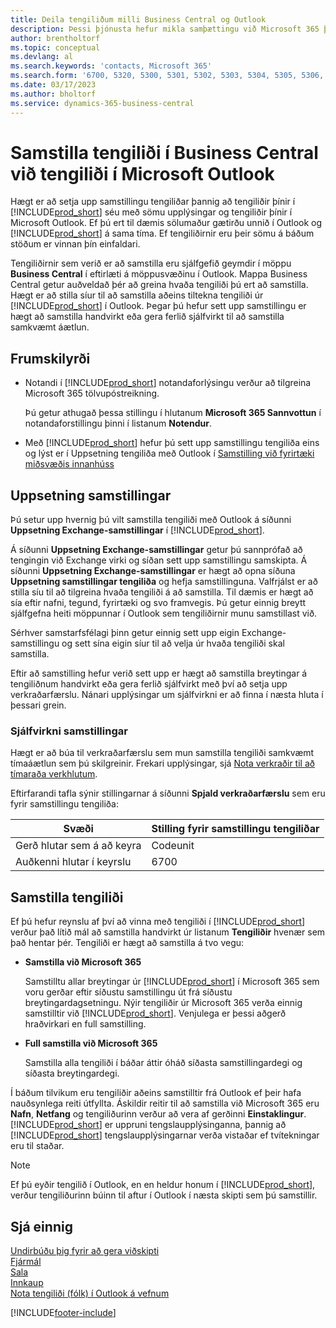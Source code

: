 ```yaml
---
title: Deila tengiliðum milli Business Central og Outlook
description: Þessi þjónusta hefur mikla samþættingu við Microsoft 365 þannig að þú getur deilt tengiliðum milli Outlook og Business Central.
author: brentholtorf
ms.topic: conceptual
ms.devlang: al
ms.search.keywords: 'contacts, Microsoft 365'
ms.search.form: '6700, 5320, 5300, 5301, 5302, 5303, 5304, 5305, 5306, 5307, 5308, 5309, 5310, 5311'
ms.date: 03/17/2023
ms.author: bholtorf
ms.service: dynamics-365-business-central
---
```

# Samstilla tengiliði í Business Central við tengiliði í Microsoft Outlook

Hægt er að setja upp samstillingu tengiliðar þannig að tengiliðir þínir í [!INCLUDE[prod_short](includes/prod_short.md)] séu með sömu upplýsingar og tengiliðir þínir í Microsoft Outlook. Ef þú ert til dæmis sölumaður gætirðu unnið í Outlook og [!INCLUDE[prod_short](includes/prod_short.md)] á sama tíma. Ef tengiliðirnir eru þeir sömu á báðum stöðum er vinnan þín einfaldari.  

Tengiliðirnir sem verið er að samstilla eru sjálfgefið geymdir í möppu **Business Central** í eftirlæti á möppusvæðinu í Outlook. Mappa Business Central getur auðveldað þér að greina hvaða tengiliði þú ert að samstilla. Hægt er að stilla síur til að samstilla aðeins tiltekna tengiliði úr [!INCLUDE[prod_short](includes/prod_short.md)] í Outlook. Þegar þú hefur sett upp samstillingu er hægt að samstilla handvirkt eða gera ferlið sjálfvirkt til að samstilla samkvæmt áætlun.  

## Frumskilyrði

- Notandi í  [!INCLUDE[prod_short](includes/prod_short.md)]  notandaforlýsingu verður að tilgreina  Microsoft 365  tölvupóstreikning.

  Þú getur athugað þessa stillingu í hlutanum **Microsoft 365 Sannvottun** í notandaforstillingu þinni í listanum **Notendur**.
- Með  [!INCLUDE[prod_short](includes/prod_short.md)] hefur þú sett upp samstillingu tengiliða eins og lýst er í Uppsetning tengiliða með Outlook í  [Samstilling við fyrirtæki miðsvæðis innanhúss](admin-contact-sync-setup-onprem.md)

## Uppsetning samstillingar

Þú setur upp hvernig þú vilt samstilla tengiliði með Outlook á síðunni **Uppsetning Exchange-samstillingar** í [!INCLUDE[prod_short](includes/prod_short.md)]. 

Á síðunni **Uppsetning Exchange-samstillingar** getur þú sannprófað að tengingin við Exchange virki og síðan sett upp samstillingu samskipta. Á síðunni **Uppsetning Exchange-samstillingar** er hægt að opna síðuna **Uppsetning samstillingar tengiliða** og hefja samstillinguna. Valfrjálst er að stilla síu til að tilgreina hvaða tengiliði á að samstilla. Til dæmis er hægt að sía eftir nafni, tegund, fyrirtæki og svo framvegis. Þú getur einnig breytt sjálfgefna heiti möppunnar í Outlook sem tengiliðirnir munu samstillast við.  

Sérhver samstarfsfélagi þinn getur einnig sett upp eigin Exchange-samstillingu og sett sína eigin síur til að velja úr hvaða tengiliði skal samstilla.  

Eftir að samstilling hefur verið sett upp er hægt að samstilla breytingar á tengiliðnum handvirkt eða gera ferlið sjálfvirkt með því að setja upp verkraðarfærslu. Nánari upplýsingar um sjálfvirkni er að finna í næsta hluta í þessari grein.

### Sjálfvirkni samstillingar

Hægt er að búa til verkraðarfærslu sem mun samstilla tengiliði samkvæmt tímaáætlun sem þú skilgreinir. Frekari upplýsingar, sjá [Nota verkraðir til að tímaraða verkhlutum](admin-job-queues-schedule-tasks.md). 

Eftirfarandi tafla sýnir stillingarnar á síðunni **Spjald verkraðarfærslu** sem eru fyrir samstillingu tengiliða:

|Svæði|Stilling fyrir samstillingu tengiliðar|
|-----|-----|
|Gerð hlutar sem á að keyra|Codeunit|
|Auðkenni hlutar í keyrslu|6700|

## Samstilla tengiliði

Ef þú hefur reynslu af því að vinna með tengiliði í [!INCLUDE[prod_short](includes/prod_short.md)] verður það lítið mál að samstilla handvirkt úr listanum **Tengiliðir** hvenær sem það hentar þér. Tengiliði er hægt að samstilla á tvo vegu:

* **Samstilla við Microsoft 365**

  Samstilltu allar breytingar úr [!INCLUDE[prod_short](includes/prod_short.md)] í Microsoft 365 sem voru gerðar eftir síðustu samstillingu út frá síðustu breytingardagsetningu. Nýir tengiliðir úr Microsoft 365 verða einnig samstilltir við [!INCLUDE[prod_short](includes/prod_short.md)]. Venjulega er þessi aðgerð hraðvirkari en full samstilling. 

* **Full samstilla við Microsoft 365**

  Samstilla alla tengiliði í báðar áttir óháð síðasta samstillingardegi og síðasta breytingardegi.  

Í báðum tilvikum eru tengiliðir aðeins samstilltir frá Outlook ef þeir hafa nauðsynlega reiti útfyllta. Áskildir reitir til að samstilla við Microsoft 365 eru **Nafn**, **Netfang** og tengiliðurinn verður að vera af gerðinni **Einstaklingur**. [!INCLUDE[prod_short](includes/prod_short.md)] er uppruni tengslaupplýsinganna, þannig að [!INCLUDE[prod_short](includes/prod_short.md)] tengslaupplýsingarnar verða vistaðar ef tvítekningar eru til staðar.  

> [!NOTE]
> Ef þú eyðir tengilið í Outlook, en en heldur honum í [!INCLUDE[prod_short](includes/prod_short.md)], verður tengiliðurinn búinn til aftur í Outlook í næsta skipti sem þú samstillir. 

## Sjá einnig

[Undirbúðu þig fyrir að gera viðskipti](ui-get-ready-business.md)  
[Fjármál](finance.md)  
[Sala](sales-manage-sales.md)  
[Innkaup](purchasing-manage-purchasing.md)  
[Nota tengiliði (fólk) í Outlook á vefnum](https://support.office.com/article/Using-contacts-People-in-Outlook-on-the-web-1e3438c7-26b2-420c-87de-3cea9d31b5cb?appver=OWB150)  


[!INCLUDE[footer-include](includes/footer-banner.md)]